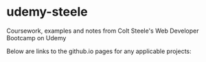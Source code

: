 # udemy-steele
Coursework, examples and notes from Colt Steele's Web Developer Bootcamp on Udemy

Below are links to the github.io pages for any applicable projects:

